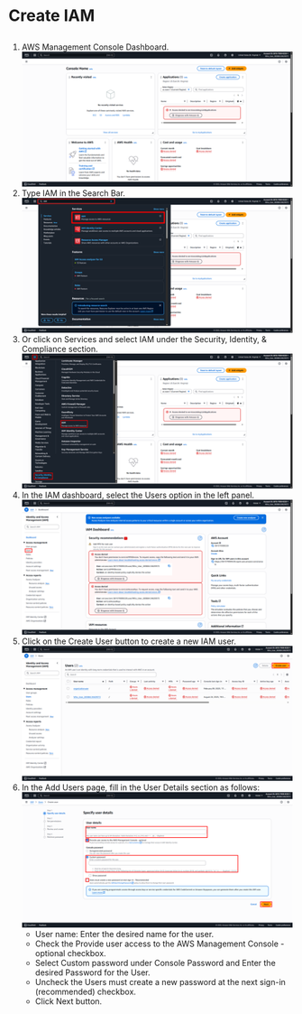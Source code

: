 # Create IAM
##
1. AWS Management Console Dashboard. ![Console_Dashboard](Images/Console_Dashboard.png)
2. Type IAM in the Search Bar. ![Search_IAM](Images/Search_IAM.png)
3. Or click on Services and select IAM under the Security, Identity, & Compliance section. ![Services_IAM](Images/Services_IAM.png)
4. In the IAM dashboard, select the Users option in the left panel. ![IAM_Dashboard](Images/IAM_Dashboard.png)
5. Click on the Create User button to create a new IAM user. ![Users_Dashboard](Images/Users_Dashboard.png)
6. In the Add Users page, fill in the User Details section as follows: ![Username](Images/Username.png)
   - User name: Enter the desired name for the user.
   - Check the Provide user access to the AWS Management Console - optional checkbox.
   - Select Custom password under Console Password and Enter the desired Password for the User.
   - Uncheck the Users must create a new password at the next sign-in (recommended) checkbox.
   - Click Next button.
